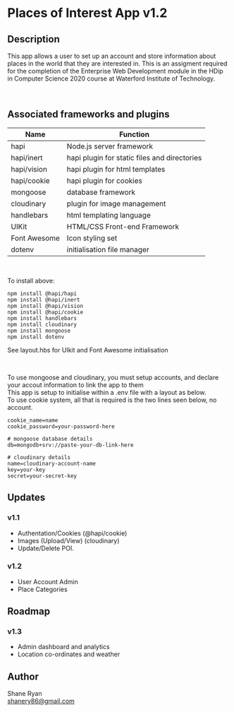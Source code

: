 # Places of Interest App v1.2

## Description
This app allows a user to set up an account and store information about places in the world that they are interested in. This is an assigment required for the completion of the Enterprise Web Development module in the HDip in Computer Science 2020 course at Waterford Institute of Technology.

<br />

## Associated frameworks and plugins
Name|Function|
|---|--------|
|hapi|Node.js server framework|
|hapi/inert|hapi plugin for static files and directories
|hapi/vision|hapi plugin for html templates
|hapi/cookie|hapi plugin for cookies
|mongoose|database framework
|cloudinary|plugin for image management
|handlebars|html templating language
|UIKit|HTML/CSS Front-end Framework
|Font Awesome|Icon styling set
|dotenv|initialisation file manager

<br />

To install above:
```
npm install @hapi/hapi
npm install @hapi/inert
npm install @hapi/vision
npm install @hapi/cookie
npm install handlebars
npm install cloudinary
npm install mongoose
npm install dotenv
```
See layout.hbs for UIkit and Font Awesome initialisation

<br>

To use mongoose and cloudinary, you must setup accounts, and declare your accout information to link the app to them<br>
This app is setup to initialise within a .env file with a layout as below. <br>
To use cookie system, all that is required is the two lines seen below, no account.

```
cookie_name=name
cookie_password=your-password-here

# mongoose database details
db=mongodb+srv://paste-your-db-link-here

# cloudinary details
name=cloudinary-account-name
key=your-key
secret=your-secret-key
```

## Updates

### v1.1
* Authentation/Cookies (@hapi/cookie)
* Images (Upload/View) (cloudinary)
* Update/Delete POI.

### v1.2
* User Account Admin
* Place Categories

## Roadmap

### v1.3
* Admin dashboard and analytics
* Location co-ordinates and weather

## Author
Shane Ryan <br />
shanery86@gmail.com
